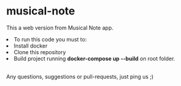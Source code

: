 # musical-note
This a web version from Musical Note app.
<lu>
<br/><li>To run this code you must to:
<br/><li>Install docker
<br/><li>Clone this repository
<br/><li>Build project running <b>docker-compose up --build</b> on root folder.
</lu>

<br/> Any questions, suggestions or pull-requests, just ping us ;)

